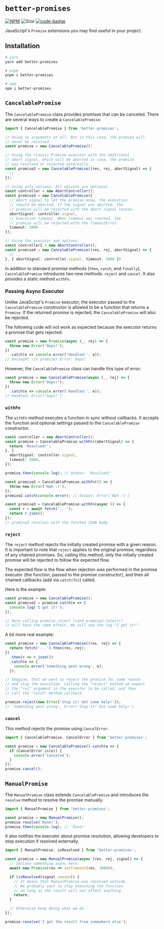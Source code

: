 # `better-promises`

[code-badge]: https://img.shields.io/badge/source-black?logo=github

[link]: https://github.com/heyqbnk/better-promises/tree/master

[npm-link]: https://npmjs.com/package/better-promises

[npm-badge]: https://img.shields.io/npm/v/better-promises?logo=npm

[size-badge]: https://img.shields.io/bundlephobia/minzip/better-promises

[![NPM][npm-badge]][npm-link]
![Size][size-badge]
[![code-badge]][link]

JavaScript's `Promise` extensions you may find useful in your project.

## Installation

```bash
# yarn
yarn add better-promises

# pnpm
pnpm i better-promises

# npm
npm i better-promises
```

## `CancelablePromise`

The `CancelablePromise` class provides promises that can be canceled. There are several ways to
create a `CancelablePromise`:

```ts
import { CancelablePromise } from 'better-promises';

// Using no arguments at all. But in this case, the promise will
// never be resolved. 
const promise = new CancelablePromise();

// Using the classic Promise executor with the additional
// abort signal, which will be aborted in case, the promise
// was resolved or rejected externally.
const promise2 = new CancelablePromise((res, rej, abortSignal) => {
  // ..
});

// Using only options. All options are optional.
const controller = new AbortController();
const promise3 = new CancelablePromise({
  // Abort signal to let the promise know, the execution
  // should be aborted. If the signal was aborted, the
  // promise will be rejected with the abort signal reason.
  abortSignal: controller.signal,
  // Execution timeout. When timeout was reached, the
  // promise will be rejected with the TimeoutError.
  timeout: 3000
});

// Using the executor and options.
const controller2 = new AbortController();
const promise4 = new CancelablePromise((res, rej, abortSignal) => {
  // ..
}, { abortSignal: controller.signal, timeout: 3000 })
```

In addition to standard promise methods (`then`, `catch`, and `finally`), `CancelablePromise`
introduces two new methods: `reject` and `cancel`. It also provides a static method `withFn`.

### Passing Async Executor

Unlike JavaScript's `Promise` executor, the executor passed to the `CancelablePromise` constructor
is allowed to be a function that returns a `Promise`. If the returned promise is rejected,
the `CancelablePromise` will also be rejected.

The following code will not work as expected because the executor returns a promise that gets
rejected:

```ts
const promise = new Promise(async (_, rej) => {
  throw new Error('Oops!');
})
  .catch(e => console.error('Handled:', e));
// Uncaught (in promise) Error: Oops!
```

However, the `CancelablePromise` class can handle this type of error:

```ts
const promise = new CancelablePromise(async (_, rej) => {
  throw new Error('Oops!');
})
  .catch(e => console.error('Handled:', e));
// Handled: Error('Oops!')
```

### `withFn`

The `withFn` method executes a function in sync without callbacks. It accepts the function and
optional settings passed to the `CancelablePromise` constructor.

```ts
const controller = new AbortController();
const promise = CancelablePromise.withFn((abortSignal) => {
  return 'Resolved!';
}, {
  abortSignal: controller.signal,
  timeout: 3000,
});

promise.then(console.log); // Output: 'Resolved!'

const promise2 = CancelablePromise.withFn(() => {
  throw new Error('Nah :(');
});
promise2.catch(console.error); // Output: Error('Nah :(')

const promise3 = CancelablePromise.withFn(async () => {
  const r = await fetch('...');
  return r.json();
});
// promise3 resolves with the fetched JSON body
```

### `reject`

The `reject` method rejects the initially created promise with a given reason. It is important to
note that `reject` applies to the original promise, regardless of any chained promises. So, calling
this method, only the initially created promise will be rejected to follow the expected flow.

The expected flow is the flow when rejection was performed in the promise executor (the function,
passed to the promise constructor), and then all chained callbacks (add via `catch(fn)`) called.

Here is the example:

```ts
const promise = new CancelablePromise();
const promise2 = promise.catch(e => {
  console.log('I got it!');
});

// Here calling promise.reject ()and promise2.reject()
// will have the same effect. We will see the log "I got it!"
```

A bit more real example:

```ts
const promise = new CancelablePromise((res, rej) => {
  return fetch('...').then(res, rej);
})
  .then(r => r.json())
  .catch(e => {
    console.error('Something went wrong', e);
  });

// Imagine, that we want to reject the promise for some reason
// and stop the execution. Calling the "reject" method we expect
// the "rej" argument in the executor to be called, and then
// call the "catch" method callback.

promise.reject(new Error('Stop it! Get some help!'));
// 'Something went wrong', Error('Stop it! Get some help!')
```

### `cancel`

This method rejects the promise using `CancelError`.

```ts
import { CancelablePromise, CancelError } from 'better-promises';

const promise = new CancelablePromise().catch(e => {
  if (CancelError.is(e)) {
    console.error('Canceled');
  }
});
promise.cancel();
```

## `ManualPromise`

The `ManualPromise` class extends `CancelablePromise` and introduces the `resolve` method to resolve
the promise manually.

```ts
import { ManualPromise } from 'better-promises';

const promise = new ManualPromise();
promise.resolve('Done!');
promise.then(console.log); // 'Done!'
```

It also notifies the executor about promise resolution, allowing developers to stop execution if
resolved externally.

```ts
import { ManualPromise, isResolved } from 'better-promises';

const promise = new ManualPromise(async (res, rej, signal) => {
  // Imitate something async here.
  await new Promise(res => setTimeout(res, 1000));

  if (isResolved(signal.reason)) {
    // It means that ManualPromise was resolved outside. 
    // We probably want to stop executing the function 
    // as long as the result will not affect anything.
    return;
  }

  // Otherwise keep doing what we do.
});

promise.resolve('I got the result from somewhere else');
```